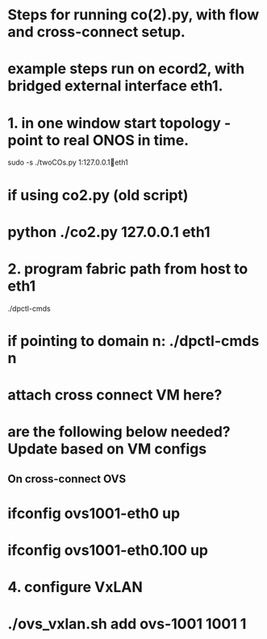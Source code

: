 # Steps for running co(2).py, with flow and cross-connect setup.
# example steps run on ecord2, with bridged external interface eth1.

# 1. in one window start topology - point to real ONOS in time.
sudo -s
./twoCOs.py 1:127.0.0.1:100:eth1
# if using co2.py (old script)
# python ./co2.py 127.0.0.1 eth1

# 2. program fabric path from host to eth1
./dpctl-cmds
# if pointing to domain n: ./dpctl-cmds n

# attach cross connect VM here?

# are the following below needed? Update based on VM configs
## On cross-connect OVS 
# ifconfig ovs1001-eth0 up
# ifconfig ovs1001-eth0.100 up

#  4. configure VxLAN
# ./ovs_vxlan.sh add ovs-1001 1001 1 <remoteIP> <localIP>
